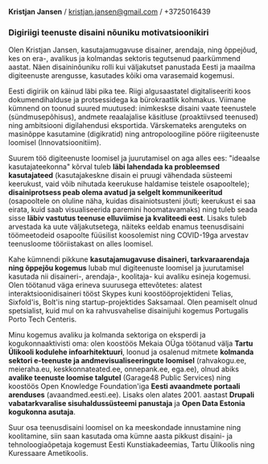 **Kristjan Jansen** / kristjan.jansen@gmail.com / +3725016439

### Digiriigi teenuste disaini nõuniku motivatsioonikiri

Olen Kristjan Jansen, kasutajamugavuse disainer, arendaja, ning õppejõud, kes on era-, avalikus ja kolmandas sektoris tegutsenud paarkümmend aastat. Näen disaininõuniku rolli kui väljakutset panustada Eesti ja maailma digiteenuste arengusse, kasutades kõiki oma varasemaid kogemusi.

Eesti digiriik on käinud läbi pika tee. Riigi algusaastatel digitaliseeriti koos dokumendihalduse ja protsessidega ka bürokraatlik kohmakus. Viimane kümnend on toonud suured muutused: inimkeskse disaini vaate teenustele (sündmusepõhisus), andmete reaalajalise käsitluse (proaktiivsed teenused) ning ambitsiooni digilahendusi eksportida. Värskemateks arenguteks on masinõppe kasutamine (digikratid) ning antropoloogiline pööre riigiteenuste loomisel (Innovatsioonitiim).

Suurem töö digiteenuste loomisel ja juurutamisel on aga alles ees: "ideaalse kasutajateekonna" kõrval tuleb **läbi lahendada ka probleemsed kasutajateed** (kasutajakeskne disain ei pruugi vähendada süsteemi keerukust, vaid võib nihutada keerukuse haldamise teistele osapooltele); **disainiprotsess peab olema avatud ja selgelt kommunikeeritud** (osapooltele on oluline näha, kuidas disainiotsusteni jõuti; keerukust ei saa eirata, kuid saab visualiseerida paremini hoomatavamaks) ning tuleb seada sisse **läbiv vastutus teenuse elluviimise ja kvaliteedi eest**. Lisaks tuleb arvestada ka uute väljakutsetega, näiteks eeldab enamus teenusdisaini töömeetodeid osapoolte füüsilist koosolemist ning COVID-19ga arvestav teenusloome tööriistakast on alles loomisel.

Kahe kümnendi pikkune **kasutajamugavuse disaineri, tarkvaraarendaja ning õppejõu kogemus** lubab mul digiteenuste loomisel ja juurutamisel kasutada nii disaineri-, arendaja-, koolitaja- kui avaliku esineja kogemusi. Olen töötanud väga erineva suurusega ettevõtetes: alatest interaktsioonidisaineri tööst Skypes kuni koostööprojektideni Telias, Sixfold'is, Bolt'is ning startup-projektides Saksamaal. Olen peamiselt olnud spetsialist, kuid mul on ka rahvusvahelise disainijuhi kogemus Portugalis Porto Tech Centeris.

Minu kogemus avaliku ja kolmanda sektoriga on eksperdi ja kogukonnaaktivisti oma: olen koostöös Mekaia OÜga töötanud välja **Tartu Ülikooli kodulehe infoarhitektuuri**, loonud ja osalenud mitmete **kolmanda sektori e-teenuste ja andmevisualiseeringute loomisel** (rahvakogu.ee, meieraha.eu, keskkonnateated.ee, onnepank.ee, ega.ee), olnud abiks **avalike teenuste loomise talgutel** (Garage48 Public Services) ning koostöös Open Knowledge Foundation'iga **Eesti avaandmete portaali arenduses** (avaandmed.eesti.ee). Lisaks olen alates 2001. aastast **Drupali vabatarkvaralise sisuhaldussüsteemi panustaja** ja **Open Data Estonia kogukonna asutaja**.

Suur osa teenusdisaini loomisel on ka meeskondade innustamine ning koolitamine, siin saan kasutada oma kümne aasta pikkust disaini- ja tehnoloogiaõpetaja kogemust Eesti Kunstiakadeemias, Tartu Ülikoolis ning Kuressaare Ametikoolis.
